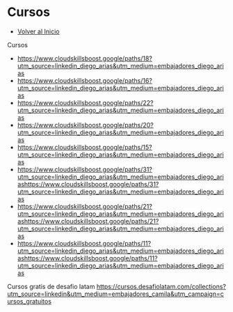 # Cursos
- [Volver al Inicio](../README.md)
<aside>
 Cursos 

 - https://www.cloudskillsboost.google/paths/18?utm_source=linkedin_diego_arias&utm_medium=embajadores_diego_arias
 - https://www.cloudskillsboost.google/paths/16?utm_source=linkedin_diego_arias&utm_medium=embajadores_diego_arias
 - https://www.cloudskillsboost.google/paths/22?utm_source=linkedin_diego_arias&utm_medium=embajadores_diego_arias
 - https://www.cloudskillsboost.google/paths/20?utm_source=linkedin_diego_arias&utm_medium=embajadores_diego_arias
 - https://www.cloudskillsboost.google/paths/15?utm_source=linkedin_diego_arias&utm_medium=embajadores_diego_arias
 - https://www.cloudskillsboost.google/paths/31?utm_source=linkedin_diego_arias&utm_medium=embajadores_diego_ariashttps://www.cloudskillsboost.google/paths/31?utm_source=linkedin_diego_arias&utm_medium=embajadores_diego_arias
 - https://www.cloudskillsboost.google/paths/21?utm_source=linkedin_diego_arias&utm_medium=embajadores_diego_ariashttps://www.cloudskillsboost.google/paths/21?utm_source=linkedin_diego_arias&utm_medium=embajadores_diego_arias
 - https://www.cloudskillsboost.google/paths/11?utm_source=linkedin_diego_arias&utm_medium=embajadores_diego_ariashttps://www.cloudskillsboost.google/paths/11?utm_source=linkedin_diego_arias&utm_medium=embajadores_diego_arias

Cursos gratis de desafio latam
https://cursos.desafiolatam.com/collections?utm_source=linkedin&utm_medium=embajadores_camila&utm_campaign=cursos_gratuitos
 

</aside>

